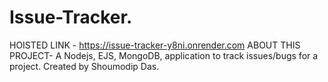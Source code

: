 # Issue-Tracker.
HOISTED LINK - https://issue-tracker-y8ni.onrender.com
ABOUT THIS PROJECT- A Nodejs, EJS,  MongoDB, application to track issues/bugs for a project. Created by Shoumodip Das.
